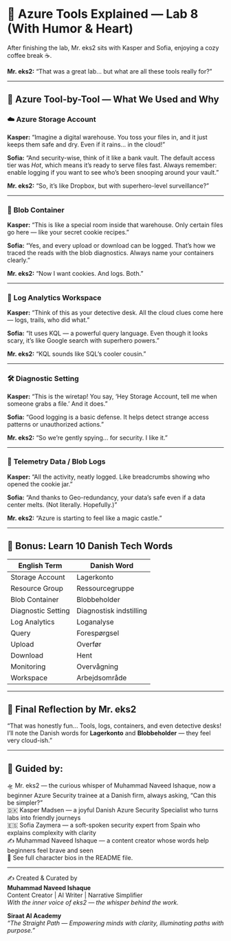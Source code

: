 # 🧰 Azure Tools Explained — Lab 8 (With Humor & Heart)

After finishing the lab, Mr. eks2 sits with Kasper and Sofia, enjoying a cozy coffee break ☕.

**Mr. eks2:** “That was a great lab... but what are all these tools really for?”

---

## 🔧 Azure Tool-by-Tool — What We Used and Why

### ☁️ **Azure Storage Account**
**Kasper:** “Imagine a digital warehouse. You toss your files in, and it just keeps them safe and dry. Even if it rains... in the cloud!”

**Sofia:** “And security-wise, think of it like a bank vault. The default access tier was *Hot*, which means it’s ready to serve files fast. Always remember: enable logging if you want to see who’s been snooping around your vault.”

**Mr. eks2:** “So, it’s like Dropbox, but with superhero-level surveillance?”

---

### 📁 **Blob Container**
**Kasper:** “This is like a special room inside that warehouse. Only certain files go here — like your secret cookie recipes.”

**Sofia:** “Yes, and every upload or download can be logged. That’s how we traced the reads with the blob diagnostics. Always name your containers clearly.”

**Mr. eks2:** “Now I want cookies. And logs. Both.”

---

### 💬 **Log Analytics Workspace**
**Kasper:** “Think of this as your detective desk. All the cloud clues come here — logs, trails, who did what.”

**Sofia:** “It uses KQL — a powerful query language. Even though it looks scary, it’s like Google search with superhero powers.”

**Mr. eks2:** “KQL sounds like SQL’s cooler cousin.”

---

### 🛠️ **Diagnostic Setting**
**Kasper:** “This is the wiretap! You say, ‘Hey Storage Account, tell me when someone grabs a file.’ And it does.”

**Sofia:** “Good logging is a basic defense. It helps detect strange access patterns or unauthorized actions.”

**Mr. eks2:** “So we’re gently spying... for security. I like it.”

---

### 🧪 **Telemetry Data / Blob Logs**
**Kasper:** “All the activity, neatly logged. Like breadcrumbs showing who opened the cookie jar.”

**Sofia:** “And thanks to Geo-redundancy, your data’s safe even if a data center melts. (Not literally. Hopefully.)”

**Mr. eks2:** “Azure is starting to feel like a magic castle.”

---

## 📘 Bonus: Learn 10 Danish Tech Words

| English Term            | Danish Word           |
|------------------------|-----------------------|
| Storage Account         | Lagerkonto            |
| Resource Group          | Ressourcegruppe       |
| Blob Container          | Blobbeholder          |
| Diagnostic Setting      | Diagnostisk indstilling |
| Log Analytics           | Loganalyse            |
| Query                   | Forespørgsel          |
| Upload                 | Overfør               |
| Download               | Hent                  |
| Monitoring              | Overvågning           |
| Workspace               | Arbejdsområde         |

---

## 🌱 Final Reflection by Mr. eks2

“That was honestly fun... Tools, logs, containers, and even detective desks! I’ll note the Danish words for **Lagerkonto** and **Blobbeholder** — they feel very cloud-ish.”

---

## 🧾 Guided by:  
🛸 Mr. eks2 — the curious whisper of Muhammad Naveed Ishaque, now a beginner Azure Security trainee at a Danish firm, always asking, “Can this be simpler?”  
🇩🇰 Kasper Madsen — a joyful Danish Azure Security Specialist who turns labs into friendly journeys  
🇪🇸 Sofia Zaymera — a soft-spoken security expert from Spain who explains complexity with clarity  
✍️ Muhammad Naveed Ishaque — a content creator whose words help beginners feel brave and seen  
🔎 See full character bios in the README file.

---

✍️ Created & Curated by  
**Muhammad Naveed Ishaque**  
Content Creator | AI Writer | Narrative Simplifier  
_With the inner voice of eks2 — the whisper behind the work._  

**Siraat AI Academy**  
_“The Straight Path — Empowering minds with clarity, illuminating paths with purpose.”_
